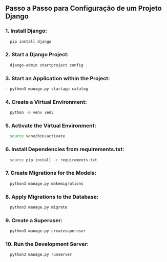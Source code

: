 ## Passo a Passo para Configuração de um Projeto Django

### 1. Install Django:

```bash
  pip install django
```

### 2. Start a Django Project:

```bash
  django-admin startproject config .
```

### 3. Start an Application within the Project:

```bash
- python3 manage.py startapp catalog
```

### 4. Create a Virtual Environment:

```bash
  python -m venv venv
```

### 5. Activate the Virtual Environment:

```bash
  source venv/bin/activate
```

### 6. Install Dependencies from requirements.txt:

```bash
  source pip install -r requirements.txt
```

### 7. Create Migrations for the Models:

```bash
  python3 manage.py makemigrations
```

### 8. Apply Migrations to the Database:

```bash
  python3 manage.py migrate
```

### 9. Create a Superuser:

```bash
  python3 manage.py createsuperuser
```

### 10. Run the Development Server:

```bash
  python3 manage.py runserver
```
